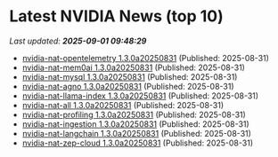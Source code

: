# Latest NVIDIA News (top 10)
_Last updated: **2025-09-01 09:48:29**_

- [nvidia-nat-opentelemetry 1.3.0a20250831](https://pypi.org/project/nvidia-nat-opentelemetry/1.3.0a20250831/) (Published: 2025-08-31)
- [nvidia-nat-mem0ai 1.3.0a20250831](https://pypi.org/project/nvidia-nat-mem0ai/1.3.0a20250831/) (Published: 2025-08-31)
- [nvidia-nat-mysql 1.3.0a20250831](https://pypi.org/project/nvidia-nat-mysql/1.3.0a20250831/) (Published: 2025-08-31)
- [nvidia-nat-agno 1.3.0a20250831](https://pypi.org/project/nvidia-nat-agno/1.3.0a20250831/) (Published: 2025-08-31)
- [nvidia-nat-llama-index 1.3.0a20250831](https://pypi.org/project/nvidia-nat-llama-index/1.3.0a20250831/) (Published: 2025-08-31)
- [nvidia-nat-all 1.3.0a20250831](https://pypi.org/project/nvidia-nat-all/1.3.0a20250831/) (Published: 2025-08-31)
- [nvidia-nat-profiling 1.3.0a20250831](https://pypi.org/project/nvidia-nat-profiling/1.3.0a20250831/) (Published: 2025-08-31)
- [nvidia-nat-ingestion 1.3.0a20250831](https://pypi.org/project/nvidia-nat-ingestion/1.3.0a20250831/) (Published: 2025-08-31)
- [nvidia-nat-langchain 1.3.0a20250831](https://pypi.org/project/nvidia-nat-langchain/1.3.0a20250831/) (Published: 2025-08-31)
- [nvidia-nat-zep-cloud 1.3.0a20250831](https://pypi.org/project/nvidia-nat-zep-cloud/1.3.0a20250831/) (Published: 2025-08-31)
